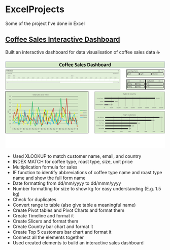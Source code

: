 # ExcelProjects
Some of the project I've done in Excel

## [Coffee Sales Interactive Dashboard](https://github.com/JackLai6726/ExcelProjects/blob/main/CoffeeSalesDashboard.xlsx)
Built an interactive dashboard for data visualisation of coffee sales data ☕

![Screenshot](https://github.com/JackLai6726/ExcelProjects/blob/main/gh.png?raw=true)

- Used XLOOKUP to match customer name, email, and country
- INDEX MATCH for coffee type, roast type, size, unit price
- Multiplication formula for sales
- IF function to identify abbreviations of coffee type name and roast type name and show the full form name
- Date formatting from dd/mm/yyyy to dd/mmm/yyyy
- Number formatting for size to show kg for easy understanding (E.g. 1.5 kg)
- Check for duplicates
- Convert range to table (also give table a meaningful name)
- Create Pivot tables and Pivot Charts and format them
- Create Timeline and format it
- Create Slicers and format them
- Create Country bar chart and format it
- Create Top 5 customers bar chart and format it
- Connect all the elements together
- Used created elements to build an interactive sales dashboard
